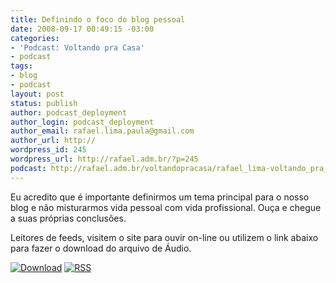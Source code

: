 ```yaml
---
title: Definindo o foco do blog pessoal
date: 2008-09-17 00:49:15 -03:00
categories:
- 'Podcast: Voltando pra Casa'
- podcast
tags:
- blog
- podcast
layout: post
status: publish
author: podcast_deployment
author_login: podcast_deployment
author_email: rafael.lima.paula@gmail.com
author_url: http://
wordpress_id: 245
wordpress_url: http://rafael.adm.br/?p=245
podcast: http://rafael.adm.br/voltandopracasa/rafael_lima-voltando_pra_casa-0017.mp3
---
```


Eu acredito que &eacute; importante definirmos um tema principal para o nosso blog e n&atilde;o misturarmos vida pessoal com vida profissional. Ou&ccedil;a e chegue a suas pr&oacute;prias conclus&otilde;es.

Leitores de feeds, visitem o site para ouvir on-line ou utilizem o link abaixo para fazer o download do arquivo de &Aacute;udio.

<a class="noborder" href="http://rafael.adm.br/voltandopracasa/rafael_lima-voltando_pra_casa-0017.mp3" title="Download"><img src="http://rafael.adm.br/wp-content/themes/rafael_lima-rockinblue/images/download_green.gif" border="0" alt="Download" /></a> <a class="noborder" href="http://feeds.feedburner.com/rafael_lima_podcast" title="RSS"><img src="http://rafael.adm.br/wp-content/themes/rafael_lima-rockinblue/images/icn-feed-16x16.png" border="0" alt="RSS" /></a>


